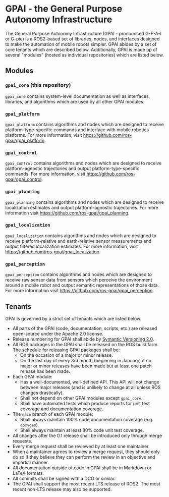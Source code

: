 # GPAI - the General Purpose Autonomy Infrastructure

The General Purpose Autonomy Infrastructure (GPAI - pronounced G-P-A-I or G-pie) is a ROS2-based
set of libraries, nodes, and interfaces designed to make the automation of mobile robots simpler.
GPAI abides by a set of core tenants which are described below. Additionally, GPAI is made up of
several "modules" (hosted as individual repositories) which are listed below.

## Modules

### `gpai_core` (this repository)

`gpai_core` contains system-level documentation as well as interfaces, libraries, and algorithms
which are used by all other GPAI modules.

### `gpai_platform`

`gpai_platform` contains algorithms and nodes which are designed to receive platform-type-specific
commands and interface with mobile robotics platforms. For more information,
visit https://github.com/ros-gpai/gpai_platform.

### `gpai_control`

`gpai_control` contains algorithms and nodes which are designed to receive platform-agnostic
trajectories and output platform-type-specific commands. For more information,
visit https://github.com/ros-gpai/gpai_control.

### `gpai_planning`

`gpai_planning` contains algorithms and nodes which are designed to receive localization estimates
and output platform-agnostic trajectories. For more information visit
https://github.com/ros-gpai/gpai_planning.

### `gpai_localization`

`gpai_localization` contains algorithms and nodes which are designed to receive platform-relative
and earth-relative sensor measurements and output filtered localization
estimates. For more information, visit https://github.com/ros-gpai/gpai_localization.

### `gpai_perception`

`gpai_perception` contains algorithms and nodes which are designed to receive raw sensor data from
sensors which perceive the environment around a mobile robot and output semantic
representations of those data. For more information visit
https://github.com/ros-gpai/gpai_perception.

## Tenants

GPAI is governed by a strict set of tenants which are listed below.

- All parts of the GPAI (code, documentation, scripts, etc.) are released open-source under the
  Apache 2.0 license.
- Release numbering for GPAI shall abide by [Symantic Versioning 2.0](https://semver.org/).
- All ROS packages in the GPAI shall be released on the ROS build farm. The schedule for releasing
  GPAI packages shall be:
  - On the occasion of a major or minor release.
  - On the last day of every 3rd month (beginning in January) if no major or minor releases have
    been made but at least one patch release has been made.
- Each GPAI module:
  - Has a well-documented, well-defined API. This API will not change between major releases (and
    is unlikely to change at all unless ROS changes drastically).
  - Shall not depend on other GPAI modules except `gpai_core`.
  - Shall have automated tests which produce reports for unit test coverage and documentation
    coverage.
- The `main` branch of each GPAI module:
  - Shall always maintain 100% code documentation coverage (e.g. `doxygen`).
  - Shall always maintain at least 80% code unit test coverage.
- All changes after the 0.1 release shall be introduced only through merge requests.
- Every merge request shall be reviewed by at least one maintainer.
- When a maintainer agrees to review a merge request, they should only do so if they believe they
  can perform the review in an objective and impartial manner.
- All documentation outside of code in GPAI shall be in Markdown or LaTeX formats.
- All commits shall be signed with a DCO or similar.
- The GPAI shall support the most recent LTS release of ROS2. The most recent non-LTS release may
  also be supported.
